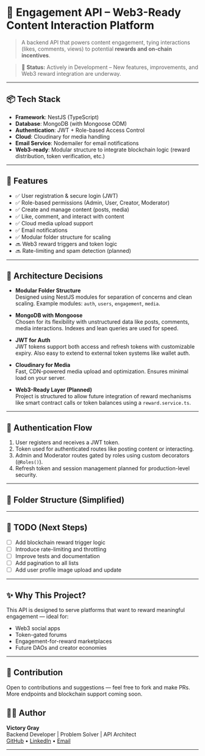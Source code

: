 # 🚀 Engagement API – Web3-Ready Content Interaction Platform

> A backend API that powers content engagement, tying interactions (likes, comments, views) to potential **rewards and on-chain incentives**.

> 🚧 **Status:** Actively in Development – New features, improvements, and Web3 reward integration are underway.

---

## 📦 Tech Stack

- **Framework**: NestJS (TypeScript)
- **Database**: MongoDB (with Mongoose ODM)
- **Authentication**: JWT + Role-based Access Control
- **Cloud**: Cloudinary for media handling
- **Email Service**: Nodemailer for email notifications
- **Web3-ready**: Modular structure to integrate blockchain logic (reward distribution, token verification, etc.)

---

## 🧩 Features

- ✅ User registration & secure login (JWT)
- ✅ Role-based permissions (Admin, User, Creator, Moderator)
- ✅ Create and manage content (posts, media)
- ✅ Like, comment, and interact with content
- ✅ Cloud media upload support
- ✅ Email notifications
- ✅ Modular folder structure for scaling
- 🔜 Web3 reward triggers and token logic
- 🔜 Rate-limiting and spam detection (planned)

---

## 🧠 Architecture Decisions

- **Modular Folder Structure**  
  Designed using NestJS modules for separation of concerns and clean scaling. Example modules: `auth`, `users`, `engagement`, `media`.

- **MongoDB with Mongoose**  
  Chosen for its flexibility with unstructured data like posts, comments, media interactions. Indexes and lean queries are used for speed.

- **JWT for Auth**  
  JWT tokens support both access and refresh tokens with customizable expiry. Also easy to extend to external token systems like wallet auth.

- **Cloudinary for Media**  
  Fast, CDN-powered media upload and optimization. Ensures minimal load on your server.

- **Web3-Ready Layer (Planned)**  
  Project is structured to allow future integration of reward mechanisms like smart contract calls or token balances using a `reward.service.ts`.

---

## 🔐 Authentication Flow

1. User registers and receives a JWT token.
2. Token used for authenticated routes like posting content or interacting.
3. Admin and Moderator routes gated by roles using custom decorators (`@Roles()`).
4. Refresh token and session management planned for production-level security.

---

## 📁 Folder Structure (Simplified)




---

## 📌 TODO (Next Steps)

- [ ] Add blockchain reward trigger logic
- [ ] Introduce rate-limiting and throttling
- [ ] Improve tests and documentation
- [ ] Add pagination to all lists
- [ ] Add user profile image upload and update

---

## ✨ Why This Project?

This API is designed to serve platforms that want to reward meaningful engagement — ideal for:
- Web3 social apps
- Token-gated forums
- Engagement-for-reward marketplaces
- Future DAOs and creator economies

---

## 🤝 Contribution

Open to contributions and suggestions — feel free to fork and make PRs. More endpoints and blockchain support coming soon.


## 🧑‍💻 Author

**Victory Gray**  
Backend Developer | Problem Solver | API Architect  
[GitHub](https://github.com/vic-Gray) • [LinkedIn](https://www.linkedin.com/in/victory-gray-) • [Email](victorygray59@gmail.com)

---

